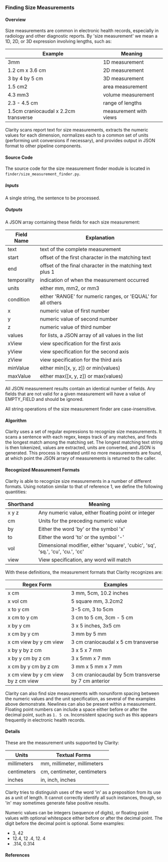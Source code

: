 ### Finding Size Measurements

#### Overview

Size measurements are common in electronic health records, especially in
radiology and other diagnostic reports.  By 'size measurement' we mean a 1D, 2D,
or 3D expression involving lengths, such as:

Example                               | Meaning
------------------------------------- | ----------------------
3mm		                              | 1D measurement
1.2 cm x 3.6 cm                       | 2D measurement
3 by 4 by 5 cm                        | 3D measurement
1.5 cm2                               | area measurement
4.3 mm3                               | volume measurement
2.3 - 4.5 cm                          | range of lengths
1.5cm craniocaudal x 2.2cm transverse | measurement with views

Clarity scans report text for size measurements, extracts the numeric values
for each dimension, normalizes each to a common set of units (performing unit
conversions if necessary), and provides output in JSON format to other pipeline
components.

#### Source Code

The source code for the size measurement finder module is located in
`finder/size_measurement_finder.py`.

##### Inputs

A single string, the sentence to be processed.

##### Outputs

A JSON array containing these fields for each size measurement:

Field Name  | Explanation
----------  | -----------
text        | text of the complete measurement
start       | offset of the first character in the matching text
end         | offset of the final character in the matching text plus 1
temporality | indication of when the measurement occurred
units       | either mm, mm2, or mm3
condition   | either 'RANGE' for numeric ranges, or 'EQUAL' for all others
x           | numeric value of first number
y           | numeric value of second number
z           | numeric value of third number
values      | for lists, a JSON array of all values in the list
xView       | view specification for the first axis
yView       | view specification for the second axis
zView       | view specification for the third axis
minValue    | either min([x, y, z]) or min(values)
maxValue    | either max([x, y, z]) or max(values)

All JSON measurement results contain an identical number of fields. Any fields
that are not valid for a given measurement will have a value of EMPTY_FIELD and
should be ignored.

All string operations of the size measurement finder are case-insensitive.

#### Algorithm

Clarity uses a set of regular expressions to recognize size measurements. It
scans a sentence with each regex, keeps track of any matches, and finds the
longest match among the matching set. The longest matching text string is then
tokenized, values are extracted, units are converted, and JSON is generated.
This process is repeated until no more measurements are found, at which point
the JSON arrary of measurements is returned to the caller.

#### Recognized Measurement Formats

Clarity is able to recognize size measurements in a number of different formats.
Using notation similar to that of reference 1, we define the following quantities:

Shorthand | Meaning
--------- | -------------------------------------------------------------------
x y z     | Any numeric value, either floating point or integer
cm        | Units for the preceding numeric value
by        | Either the word 'by' or the symbol 'x'
to        | Either the word 'to' or the symbol '-'
vol       | Dimensional modifier, either 'square', 'cubic', 'sq', 'sq.', 'cu', 'cu.', 'cc' 
view      | View specification, any word will match

With these definitions, the measurement formats that Clarity recognizes are:

Regex Form                          | Examples
----------------------------------- | -----------------------------------------------------
x cm                                | 3 mm, 5cm, 10.2 inches
x vol cm                            | 5 square mm, 3.2cm2
x to y cm                           | 3-5 cm, 3 to 5cm
x cm to y cm                        | 3 cm to 5 cm, 3cm - 5 cm
x by y cm                           | 3 x 5 inches, 3x5 cm
x cm by y cm                        | 3 mm by 5 mm
x cm view by y cm view              | 3 cm craniocaudal x 5 cm transverse
x by y by z cm                      | 3 x 5 x 7 mm
x by y cm by z cm                   | 3 x 5mm x 7 mm
x cm by y cm by z cm                | 3 mm x 5 mm x 7 mm
x cm view by y cm view by z cm view | 3 cm craniocaudal by 5cm transverse by 7 cm anterior

Clarity can also find size measurements with nonuniform spacing between the
numeric values and the unit specification, as several of the examples above
demonstrate. Newlines can also be present within a measurement. Floating
point numbers can include a space either before or after the decimal point,
such as `1. 5 cm`. Inconsistent spacing such as this appears frequently in
electronic health records.

#### Details

These are the measurement units supported by Clarity:

Units        | Textual Forms
-------------|-----------------------------
millimeters  |  mm, millimeter, millimeters
centimeters  |  cm, centimeter, centimeters
inches       |  in, inch, inches

Clarity tries to distinguish uses of the word 'in' as a preposition from
its use as a unit of length. It cannot correctly identify all such instances,
though, so 'in' may sometimes generate false positive results.

Numeric values can be integers (sequence of digits), or floating point values
with optional whitespace either before or after the decimal point.  The digit
before the decimal point is optional. Some examples:

* 3, 42
* 12.4, 12 .4, 12. 4
* .314, 0.314


#### References

[^fn1]: Natural Language Processing Techniques for Extracting and Categorizing Finding Measurements in Narrative Radiology Reports, M. Sevenster, J. Buurman, Pl. Liu, J. F. Peters, and P. J. Chang, _Applied Clinical Informatics_ 2015 (6) 600-610.



